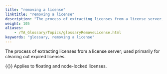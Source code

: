 ```yaml
--- 
title: "removing a license"
linktitle: "removing a license"
description: "The process of extracting licenses from a license server; used primarily for clearing out expired licenses. Note: Applies to floating and node-locked licenses."
weight: 105
aliases: 
    - /TA_Glossary/Topics/glossaryRemoveLicense.html
keywords: "glossary, removing a license"
---
```


The process of extracting licenses from a license server; used primarily for clearing out expired licenses.

{{<note>}} Applies to floating and node-locked licenses.

